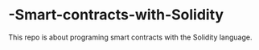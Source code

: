 # -Smart-contracts-with-Solidity
This repo is about programing smart contracts with the Solidity language.
